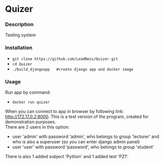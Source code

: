 # Quizer

### Description
Testing system
### Installation
- ```git clone https://github.com/LeadNess/Quizer.git```
- ```cd Quizer```
- ```./build_djangoapp   #create django app and docker image```
### Usage
Run app by command:   
- ```docker run quizer```  
  
When you can connect to app in browser by following link: http://172.17.0.2:8000.
This is a test version of the program, created for demonstration purposes.   
There are 2 users in this option:
- user 'admin' with password 'admin', who belongs to group 'lecturer' and who is also a superuser (so you can enter django admin panel)
- user 'user' with password 'password', who belongs to group 'student'    

There is also 1 added subject 'Python' and 1 added test 'PZ1'.